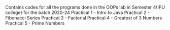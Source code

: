 Contains codes for all the programs done in the OOPs lab in Semester 4(IPU college) for the batch 2020-24
Practical 1 - Intro to Java
Practical 2 - Fibonacci Series 
Practical 3 - Factorial
Practical 4 - Greatest of 3 Numbers
Practical 5 - Prime Numbers
